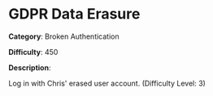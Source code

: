 # GDPR Data Erasure

**Category**: Broken Authentication

**Difficulty**: 450

**Description**:

Log in with Chris' erased user account. (Difficulty Level: 3)
